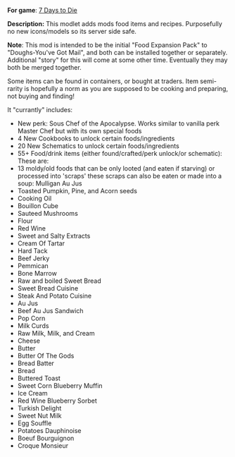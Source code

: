 **For game**: [7 Days to Die](https://7daystodie.com)

**Description:**
This modlet adds mods food items and recipes.
Purposefully no new icons/models so its server side safe.

**Note**: This mod is intended to be the initial "Food Expansion Pack" to "Doughs-You've Got Mail",
and both can be installed together or separately. Additional "story" for this will come at some other time.
Eventually they may both be merged together.

Some items can be found in containers, or bought at traders. Item semi-rarity is hopefully a norm as you are supposed to be cooking and preparing, not buying and finding!

It "currantly" includes:
- New perk: Sous Chef of the Apocalypse.  Works similar to vanilla perk Master Chef but with its own special foods
- 4 New Cookbooks to unlock certain foods/ingredients
- 20 New Schematics to unlock certain foods/ingredients
- 55+ Food/drink items (either found/crafted/perk unlock/or schematic):
These are:
- 13 moldy/old foods that can be only looted (and eaten if starving) or processed into 'scraps'
  these scraps can also be eaten or made into a soup: Mulligan Au Jus
- Toasted Pumpkin, Pine, and Acorn seeds
- Cooking Oil
- Bouillon Cube
- Sauteed Mushrooms
- Flour
- Red Wine
- Sweet and Salty Extracts
- Cream Of Tartar
- Hard Tack
- Beef Jerky
- Pemmican
- Bone Marrow
- Raw and boiled Sweet Bread
- Sweet Bread Cuisine
- Steak And Potato Cuisine
- Au Jus
- Beef Au Jus Sandwich
- Pop Corn
- Milk Curds
- Raw Milk, Milk, and Cream
- Cheese
- Butter
- Butter Of The Gods
- Bread Batter
- Bread
- Buttered Toast
- Sweet Corn Blueberry Muffin
- Ice Cream
- Red Wine Blueberry Sorbet
- Turkish Delight
- Sweet Nut Milk
- Egg Souffle
- Potatoes Dauphinoise
- Boeuf Bourguignon
- Croque Monsieur
